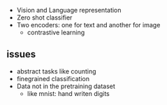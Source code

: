 - Vision and Language representation
- Zero shot classifier
- Two encoders: one for text and another for image
	- contrastive learning
##  issues
- abstract tasks like counting
- finegrained classification
- Data not in the pretraining dataset
	- like mnist: hand writen digits